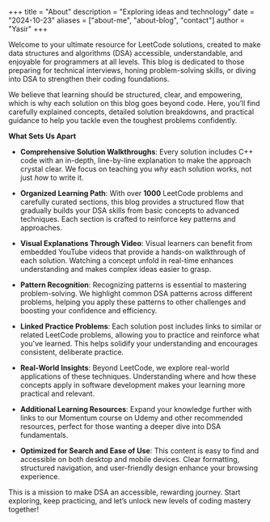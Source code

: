 +++ 
title = "About"
description = "Exploring ideas and technology"
date = "2024-10-23"
aliases = ["about-me", "about-blog", "contact"]
author = "Yasir"
+++


Welcome to your ultimate resource for LeetCode solutions, created to make data structures and algorithms (DSA) accessible, understandable, and enjoyable for programmers at all levels. This blog is dedicated to those preparing for technical interviews, honing problem-solving skills, or diving into DSA to strengthen their coding foundations.

We believe that learning should be structured, clear, and empowering, which is why each solution on this blog goes beyond code. Here, you’ll find carefully explained concepts, detailed solution breakdowns, and practical guidance to help you tackle even the toughest problems confidently.

**What Sets Us Apart**

- **Comprehensive Solution Walkthroughs**: Every solution includes C++ code with an in-depth, line-by-line explanation to make the approach crystal clear. We focus on teaching you *why* each solution works, not just *how* to write it.

- **Organized Learning Path**: With over **1000** LeetCode problems and carefully curated sections, this blog provides a structured flow that gradually builds your DSA skills from basic concepts to advanced techniques. Each section is crafted to reinforce key patterns and approaches.

- **Visual Explanations Through Video**: Visual learners can benefit from embedded YouTube videos that provide a hands-on walkthrough of each solution. Watching a concept unfold in real-time enhances understanding and makes complex ideas easier to grasp.

- **Pattern Recognition**: Recognizing patterns is essential to mastering problem-solving. We highlight common DSA patterns across different problems, helping you apply these patterns to other challenges and boosting your confidence and efficiency.

- **Linked Practice Problems**: Each solution post includes links to similar or related LeetCode problems, allowing you to practice and reinforce what you've learned. This helps solidify your understanding and encourages consistent, deliberate practice.

- **Real-World Insights**: Beyond LeetCode, we explore real-world applications of these techniques. Understanding where and how these concepts apply in software development makes your learning more practical and relevant.

- **Additional Learning Resources**: Expand your knowledge further with links to our Momentum course on Udemy and other recommended resources, perfect for those wanting a deeper dive into DSA fundamentals.

- **Optimized for Search and Ease of Use**: This content is easy to find and accessible on both desktop and mobile devices. Clear formatting, structured navigation, and user-friendly design enhance your browsing experience.

This is a mission to make DSA an accessible, rewarding journey. Start exploring, keep practicing, and let’s unlock new levels of coding mastery together!